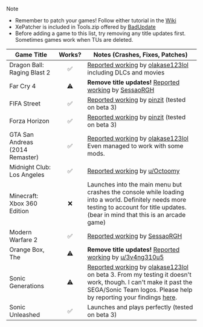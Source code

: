 > [!NOTE]
> - Remember to patch your games! Follow either tutorial in the [Wiki](https://github.com/XDanfr/FMX-Compatibility/wiki)
> - XePatcher is included in Tools.zip offered by [BadUpdate](https://github.com/grimdoomer/Xbox360BadUpdate/releases/latest)
> - Before adding a game to this list, try removing any title updates first. Sometimes games work when TUs are deleted.

| Game Title                      | Works? | Notes (Crashes, Fixes, Patches)                                                                                                                                          |
|---------------------------------|:------:|--------------------------------------------------------------------------------------------------------------------------------------------------------------------------|
| Dragon Ball: Raging Blast 2 | ✅ | [Reported working](https://github.com/XDanfr/FMX-Compatibility/issues/3) by [olakase123lol](https://github.com/olakase123lol) including DLCs and movies                          |
| Far Cry 4                       |   ⚠️   | **Remove title updates!** [Reported working](https://github.com/XDanfr/FMX-Compatibility/issues/4) by [SessaoRGH](https://github.com/SessaoRGH)                          |
| FIFA Street                     |   ✅   | [Reported working](https://github.com/XDanfr/FMX-Compatibility/pull/6) by [pinzit](https://github.com/pinzit) (tested on beta 3)                                         |
| Forza Horizon                   |   ✅   | [Reported working](https://github.com/XDanfr/FMX-Compatibility/pull/6) by [pinzit](https://github.com/pinzit) (tested on beta 3)                                         |
| GTA San Andreas (2014 Remaster) |   ✅   | [Reported working](https://github.com/XDanfr/FMX-Compatibility/issues/2) by [olakase123lol](https://github.com/olakase123lol) Even managed to work with some mods.       |
| Midnight Club: Los Angeles      |   ✅   | [Reported working](https://www.reddit.com/r/360hacks/comments/1j87wwc/midnight_club_los_angeles_running_on_bad_updated/) by [u/Octoomy](https://reddit.com/u/Octoomy)    | 
| Minecraft: Xbox 360 Edition     |   ❌   | Launches into the main menu but crashes the console while loading into a world. Definitely needs more testing to account for title updates. (bear in mind that this is an arcade game)                                                                                                                                                                                                                 |
| Modern Warfare 2                |   ✅    | [Reported working](https://github.com/XDanfr/FMX-Compatibility/issues/4) by [SessaoRGH](https://github.com/SessaoRGH)                                                   |
| Orange Box, The                 |   ⚠️   | **Remove title updates!** [Reported working](https://www.reddit.com/r/360hacks/comments/1j7kaz8/comment/mhezu82) by [u/3v4ng310u5](https://reddit.com/u/3v4ng310u5)      |
| Sonic Generations               |   ⚠️   | [Reported working](https://github.com/XDanfr/FMX-Compatibility/issues/5) by [olakase123lol](https://github.com/olakase123lol) on beta 3. From my testing it doesn't work, though. I can't make it past the SEGA/Sonic Team logos. Please help by reporting your findings [here](https://github.com/XDanfr/FMX-Compatibility/issues/5).                                                                    |
| Sonic Unleashed                 |   ✅   | Launches and plays perfectly (tested on beta 3)                                                                                                                          |
